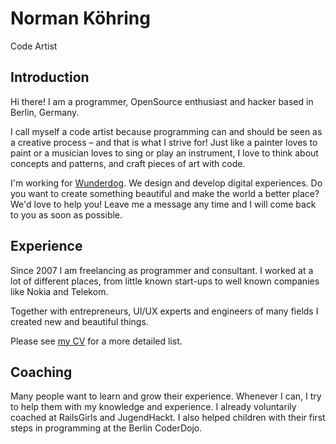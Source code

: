 # Norman Köhring
Code Artist

## Introduction

Hi there! I am a programmer, OpenSource enthusiast and hacker based in Berlin, Germany.

I call myself a code artist because programming can and should be seen as a creative process – and that is what I strive for! Just like a painter loves to paint or a musician loves to sing or play an instrument, I love to think about concepts and patterns, and craft pieces of art with code.

I'm working for [Wunderdog](https://wunder.dog). We design and develop digital experiences. Do you want to create something beautiful and make the world a better place? We'd love to help you! Leave me a message any time and I will come back to you as soon as possible.

## Experience

Since 2007 I am freelancing as programmer and consultant. I worked at a lot of different places, from little known start-ups to well known companies like Nokia and Telekom.

Together with entrepreneurs, UI/UX experts and engineers of many fields I created new and beautiful things.

Please see [my CV](https://github.com/nkoehring/cv/blob/master/cv.pdf) for a more detailed list.

## Coaching

Many people want to learn and grow their experience. Whenever I can, I try to help them with my knowledge and experience. I already voluntarily coached at RailsGirls and JugendHackt. I also helped children with their first steps in programming at the Berlin CoderDojo.
